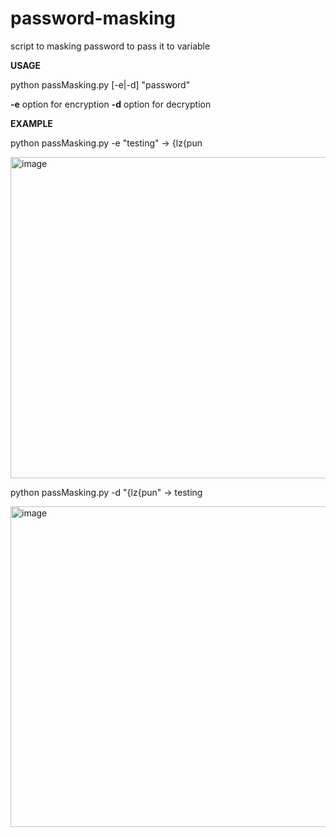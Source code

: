 # password-masking

script to masking password to pass it to variable

**USAGE**

python passMasking.py [-e|-d] "password"

**-e** option for encryption
**-d** option for decryption

**EXAMPLE**

python passMasking.py -e "testing"    -> {lz{pun

<img width="514" alt="image" src="https://user-images.githubusercontent.com/68653214/215729978-7b9c1310-3b12-4886-8161-2352ae8c7f36.png">

python passMasking.py -d "{lz{pun"    -> testing

<img width="513" alt="image" src="https://user-images.githubusercontent.com/68653214/215730272-9182dabe-6c91-4a52-a397-eeccb5272252.png">
